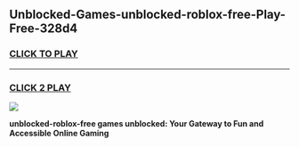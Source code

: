 
## Unblocked-Games-unblocked-roblox-free-Play-Free-328d4
<h3>
<a href="https://premium76.site?title=unblocked-roblox-free&ref=21A">CLICK TO PLAY</a></h3>
<hr>

<h3>
<a href="https://premium76.site?title=unblocked-roblox-free&ref=21A">CLICK 2 PLAY</a>
  
</h3>

<a href="https://premium76.site?title=unblocked-roblox-free&ref=21A"><img src="https://clearcache.store/games.png"></a>


**unblocked-roblox-free games unblocked: Your Gateway to Fun and Accessible Online Gaming**
